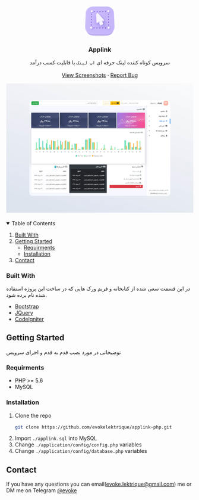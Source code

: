 <br />
<p align="center">
  <a href="https://github.com/evokelektrique/applink-php">
    <img src="./src/images/click_on.png?raw=true" alt="Logo" width="80" height="80">
  </a>

  <h3 align="center">Applink</h3>

  <p align="center">
    سرویس کوتاه کننده لینک حرفه ای <code>اپ لینک</code> با قابلیت کسب درآمد
    <br />
    <br />
    <a href="https://github.com/evokelektrique/applink-php/screenshots">View Screenshots</a>
    ·
    <a href="https://github.com/evokelektrique/applink-php/issues">Report Bug</a>
  </p>
</p>

<a href="https://github.com/evokelektrique/applink-php">
  <img src="./screenshots/index.jpg?raw=true" alt="Logo" width="1024" >
</a>

<br />
<br />

<!-- TABLE OF CONTENTS -->
<details open="open">
  <summary>Table of Contents</summary>
  <ol>
    <li><a href="#built-with">Built With</a></li>
    <li>
      <a href="#getting-started">Getting Started</a>
      <ul>
        <li><a href="#requirments">Requirments</a></li>
        <li><a href="#installation">Installation</a></li>
      </ul>
    </li>
    <li><a href="#contact">Contact</a></li>
  </ol>
</details>


### Built With

در این قسمت سعی شده از کتابخانه و فریم ورک هایی که در ساخت این پروژه استفاده شده نام برده شود.
* [Bootstrap](https://getbootstrap.com)
* [JQuery](https://jquery.com)
* [CodeIgniter](https://codeigniter.com)




<!-- GETTING STARTED -->
## Getting Started

توضیحاتی در مورد نصب قدم به قدم و اجرای سرویس

### Requirments
- PHP >= 5.6
- MySQL

### Installation

1. Clone the repo
   ```sh
   git clone https://github.com/evokelektrique/applink-php.git
   ```
2. Import `./applink.sql` into MySQL
3. Change `./application/config/config.php` variables
4. Change `./application/config/database.php` variables


<!-- CONTACT -->
## Contact
If you have any questions you can email(evoke.lektrique@gmail.com) me or DM me on Telegram [@evoke](https://t.me/evoke)
